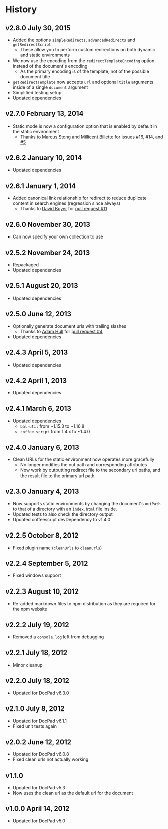 # History

## v2.8.0 July 30, 2015
- Added the options `simpleRedirects`, `advancedRedirects` and `getRedirectScript`
	- These allow you to perform custom redirections on both dynamic and static environments
- We now use the encoding from the `redirectTemplateEncoding` option instead of the document's encoding
	- As the primary encoding is of the template, not of the possible document title
- `getRedirectTemplate` now accepts `url` and optional `title` arguments inside of a single `document` argument
- Simplified testing setup
- Updated dependencies

## v2.7.0 February 13, 2014
- Static mode is now a configuration option that is enabled by default in the static environment
	- Thanks to [Marcus Stong](https://github.com/stongo) and [Millicent Billette](https://github.com/GammaNu) for issues [#16](https://github.com/docpad/docpad-plugin-cleanurls/issues/16), [#14](https://github.com/docpad/docpad-plugin-cleanurls/pull/14), and [#5](https://github.com/docpad/docpad-plugin-cleanurls/issues/5)

## v2.6.2 January 10, 2014
- Updated dependencies

## v2.6.1 January 1, 2014
- Added canonical link relationship for redirect to reduce duplicate content in search engines (regression since always)
	- Thanks to [David Boyer](https://github.com/misterdai) for [pull request #11](https://github.com/docpad/docpad-plugin-cleanurls/pull/11)

## v2.6.0 November 30, 2013
- Can now specify your own collection to use

## v2.5.2 November 24, 2013
- Repackaged
- Updated dependencies

## v2.5.1 August 20, 2013
- Updated dependencies

## v2.5.0 June 12, 2013
- Optionally generate document urls with trailing slashes
	- Thanks to [Adam Hull](https://github.com/hurrymaplelad) for [pull request #4](https://github.com/docpad/docpad-plugin-cleanurls/pull/4)
- Updated dependencies

## v2.4.3 April 5, 2013
- Updated dependencies

## v2.4.2 April 1, 2013
- Updated dependencies

## v2.4.1 March 6, 2013
- Updated dependencies
	-  `bal-util` from ~1.15.3 to ~1.16.8
	-  `coffee-script` from 1.4.x to ~1.4.0

## v2.4.0 January 6, 2013
- Clean URLs for the static environment now operates more gracefully
	- No longer modifies the out path and corresponding attributes
	- Now work by outputting redirect file to the secondary url paths, and the result file to the primary url path

## v2.3.0 January 4, 2013
- Now supports static environments by changing the document's `outPath` to that of a directory with an `index.html` file inside.
- Updated tests to also check the directory output
- Updated coffeescript devDependency to v1.4.0

## v2.2.5 October 8, 2012
- Fixed plugin name (`cleanUrls` to `cleanurls`)

## v2.2.4 September 5, 2012
- Fixed windows support

## v2.2.3 August 10, 2012
- Re-added markdown files to npm distribution as they are required for the npm website

## v2.2.2 July 19, 2012
- Removed a `console.log` left from debugging

## v2.2.1 July 18, 2012
- Minor cleanup

## v2.2.0 July 18, 2012
- Updated for DocPad v6.3.0

## v2.1.0 July 8, 2012
- Updated for DocPad v6.1.1
- Fixed unit tests again

## v2.0.2 June 12, 2012
- Updated for DocPad v6.0.8
- Fixed clean urls not actually working

## v1.1.0
- Updated for DocPad v5.3
- Now uses the clean url as the default url for the document

## v1.0.0 April 14, 2012
- Updated for DocPad v5.0
